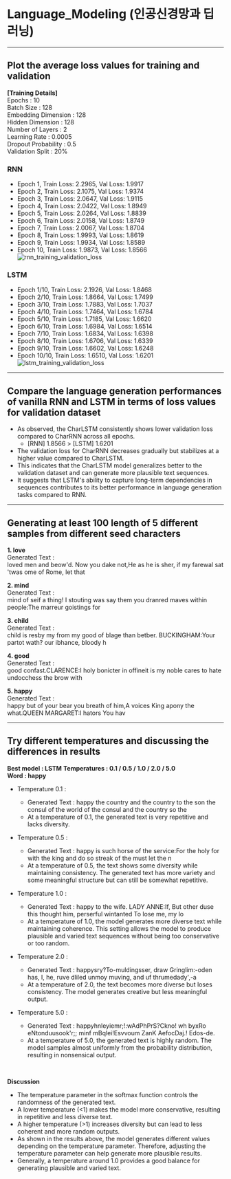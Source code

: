 # Language_Modeling (인공신경망과 딥러닝)
----------------------------------------------------
## Plot the average loss values for training and validation <br/>
**[Training Details]**  <br/>
Epochs : 10  <br/>
Batch Size : 128  <br/>
Embedding Dimension : 128  <br/>
Hidden Dimension : 128  <br/>
Number of Layers : 2  <br/>
Learning Rate : 0.0005  <br/>
Dropout Probability : 0.5  <br/>
Validation Split : 20% <br/>
### RNN 
* Epoch 1, Train Loss: 2.2965, Val Loss: 1.9917 <br/>
* Epoch 2, Train Loss: 2.1075, Val Loss: 1.9374 <br/>
* Epoch 3, Train Loss: 2.0647, Val Loss: 1.9115 <br/>
* Epoch 4, Train Loss: 2.0422, Val Loss: 1.8949 <br/>
* Epoch 5, Train Loss: 2.0264, Val Loss: 1.8839 <br/>
* Epoch 6, Train Loss: 2.0158, Val Loss: 1.8749 <br/>
* Epoch 7, Train Loss: 2.0067, Val Loss: 1.8704 <br/>
* Epoch 8, Train Loss: 1.9993, Val Loss: 1.8619 <br/>
* Epoch 9, Train Loss: 1.9934, Val Loss: 1.8589 <br/>
* Epoch 10, Train Loss: 1.9873, Val Loss: 1.8566 <br/>
![rnn_training_validation_loss](https://github.com/Sunni-yoon/Language_Modeling/assets/118954283/14783fc3-fdda-4b3e-a019-1781c504f095)

### LSTM
* Epoch 1/10, Train Loss: 2.1926, Val Loss: 1.8468 <br/>
* Epoch 2/10, Train Loss: 1.8664, Val Loss: 1.7499 <br/>
* Epoch 3/10, Train Loss: 1.7883, Val Loss: 1.7037 <br/>
* Epoch 4/10, Train Loss: 1.7464, Val Loss: 1.6784 <br/>
* Epoch 5/10, Train Loss: 1.7185, Val Loss: 1.6620 <br/>
* Epoch 6/10, Train Loss: 1.6984, Val Loss: 1.6514 <br/>
* Epoch 7/10, Train Loss: 1.6834, Val Loss: 1.6398 <br/>
* Epoch 8/10, Train Loss: 1.6706, Val Loss: 1.6339 <br/>
* Epoch 9/10, Train Loss: 1.6602, Val Loss: 1.6248 <br/>
* Epoch 10/10, Train Loss: 1.6510, Val Loss: 1.6201 <br/>
![lstm_training_validation_loss](https://github.com/Sunni-yoon/Language_Modeling/assets/118954283/a274aa18-4234-4b63-87b8-11d9375c0f9f)

--------------------------------------------------------------------------------------

## Compare the language generation performances of vanilla RNN and LSTM in terms of loss values for validation dataset
* As observed, the CharLSTM consistently shows lower validation loss compared to CharRNN across all epochs. <br/>
  * [RNN] 1.8566 > [LSTM] 1.6201 <br/>
* The validation loss for CharRNN decreases gradually but stabilizes at a higher value compared to CharLSTM. <br/>
* This indicates that the CharLSTM model generalizes better to the validation dataset and can generate more plausible text sequences. <br/>
* It suggests that LSTM's ability to capture long-term dependencies in sequences contributes to its better performance in language generation tasks compared to RNN. <br/>

--------------------------------------------------------------------------------------

## Generating at least 100 length of 5 different samples from different seed characters
**1. love** <br/>
Generated Text : <br/>
loved men and beow'd. Now you dake not,He as he is sher, if my farewal sat 'twas ome of Rome, let that 

**2. mind** <br/>
Generated Text : <br/>
mind of seif a thing! I stouting was say them you dranred maves within people:The marreur goistings for <br/>

**3. child** <br/>
Generated Text : <br/>
child is resby my from my good of blage than betber. BUCKINGHAM:Your partot wath? our ibhance, bloody h <br/>

**4. good** <br/>
Generated Text : <br/>
good confast.CLARENCE:I holy bonicter in offineit is my noble cares to hate undocchess the brow with <br/>  

**5. happy** <br/>
Generated Text : <br/>
happy but of your bear you breath of him,A voices King apony the what.QUEEN MARGARET:I hators You hav

--------------------------------------------------------------------------------------

## Try different temperatures and discussing the differences in results
**Best model : LSTM**
**Temperatures : 0.1 / 0.5 / 1.0 / 2.0 / 5.0** <br/>
**Word : happy** <br/>

* Temperature 0.1 : <br/>
  * Generated Text : happy the country and the country to the son the consul of the world of the consul and the country so the <br/>
  * At a temperature of 0.1, the generated text is very repetitive and lacks diversity. <br/>

* Temperature 0.5 :
  * Generated Text : happy is such horse of the service:For the holy for with the king and do so streak of the must let the n <br/>
  * At a temperature of 0.5, the text shows some diversity while maintaining consistency. The generated text has more variety and some meaningful structure but can still be somewhat repetitive. <br/>

* Temperature 1.0 : <br/>
  * Generated Text : happy to the wife. LADY ANNE:If, But other duse this thought him, perserful wintanted To lose me, my lo <br/>
  * At a temperature of 1.0, the model generates more diverse text while maintaining coherence. This setting allows the model to produce plausible and varied text sequences without being too conservative or too random. <br/>

* Temperature 2.0 : <br/>
  * Generated Text : happysry?To-muldingsser, draw Gringlim:-oden has, I, he, ruve dliled unmoy muving, and uf thrumedady',-a <br/>
  * At a temperature of 2.0, the text becomes more diverse but loses consistency. The model generates creative but less meaningful output. <br/>

* Temperature 5.0 : <br/>
  * Generated Text : happyhnleyiemr;!:wAdPhPrS?Ckno! wh byxRo eNtonduusook'r;; minf  mBqlei!Esvvoum ZanK AefocDaj.! Edos-de. <br/>
  * At a temperature of 5.0, the generated text is highly random. The model samples almost uniformly from the probability distribution, resulting in nonsensical output. <br/>
  
 <br/>
 
**Discussion** <br/>
* The temperature parameter in the softmax function controls the randomness of the generated text. <br/>
* A lower temperature (<1) makes the model more conservative, resulting in repetitive and less diverse text. <br/>
* A higher temperature (>1) increases diversity but can lead to less coherent and more random outputs. <br/> 
* As shown in the results above, the model generates different values depending on the temperature parameter. Therefore, adjusting the temperature parameter can help generate more plausible results. <br/>
* Generally, a temperature around 1.0 provides a good balance for generating plausible and varied text.
